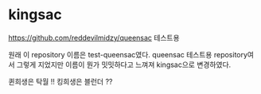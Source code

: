 # kingsac

https://github.com/reddevilmidzy/queensac 테스트용

원래 이 repository 이름은 test-queensac였다. queensac 테스트용 repository여서 그렇게 지었지만 이름이 뭔가 밋밋하다고 느껴져 kingsac으로 변경하였다.

퀸희생은 탁월 !!
킹희생은 블런더 ??
